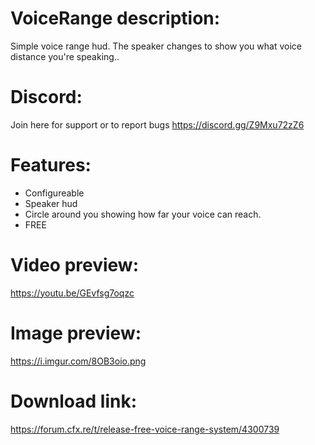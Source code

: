 # VoiceRange description:
Simple voice range hud. The speaker changes to show you what voice distance you're speaking..

# Discord:
Join here for support or to report bugs https://discord.gg/Z9Mxu72zZ6

# Features:
* Configureable
* Speaker hud
* Circle around you showing how far your voice can reach.
* FREE

# Video preview:
https://youtu.be/GEvfsg7oqzc

# Image preview:
https://i.imgur.com/8OB3oio.png

# Download link:
https://forum.cfx.re/t/release-free-voice-range-system/4300739
